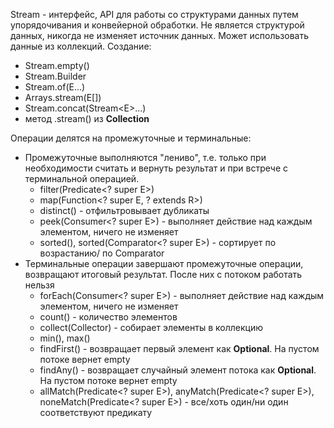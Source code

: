 Stream - интерфейс, API для работы со структурами данных путем упорядочивания и конвейерной обработки. Не является структурой данных, никогда не изменяет источник данных.
Может использовать данные из коллекций.
Создание:
* Stream.empty()
* Stream.Builder
* Stream.of(E...)
* Arrays.stream(E\[])
* Stream.concat(Stream\<E>...)
* метод .stream() из **Collection**

Операции делятся на промежуточные и терминальные:
* Промежуточные выполняются "лениво", т.е. только при необходимости считать и вернуть результат и при встрече с терминальной операцией.
	* filter(Predicate\<? super E>)
	* map(Function\<? super E, ? extends R>)
	* distinct() - отфильтровывает дубликаты
	* peek(Consumer\<? super E>) - выполняет действие над каждым элементом, ничего не изменяет
	* sorted(), sorted(Comparator\<? super E>) - сортирует по возрастанию/ по Comparator
* Терминальные операции завершают промежуточные операции, возвращают итоговый результат. После них с потоком работать нельзя
	* forEach(Consumer\<? super E>) - выполняет действие над каждым элементом, ничего не изменяет
	* count() - количество элементов
	* collect(Collector) - собирает элементы в коллекцию
	* min(), max()
	* findFirst() - возвращает первый элемент как **Optional**. На пустом потоке вернет empty
	* findAny() - возвращает случайный элемент потока как **Optional**. На пустом потоке вернет empty
	* allMatch(Predicate\<? super E>), anyMatch(Predicate\<? super E>), noneMatch(Predicate\<? super E>) - все/хоть один/ни один соответствуют предикату
